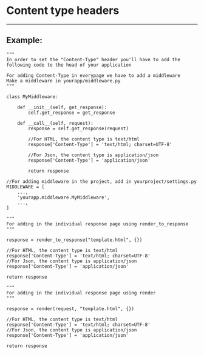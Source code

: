 # Content type headers
-------

## Example:


	"""
    In order to set the "Content-Type" header you'll have to add the following code to the head of your application

    For adding Content-Type in everypage we have to add a middleware
    Make a middleware in yourapp/middleware.py
    """

    class MyMiddleware:

    	def __init__(self, get_response):
        	self.get_response = get_response

    	def __call__(self, request):
        	response = self.get_response(request)
        	
        	//For HTML, the content type is text/html
			response['Content-Type'] = 'text/html; charset=UTF-8'
			
			//For Json, the content type is application/json
			response['Content-Type'] = 'application/json'
        	
        	return response
   	
   	//For adding middleware in the project, add in yourproject/settings.py
   	MIDDLEWARE = [
    	...,
    	'yourapp.middleware.MyMiddleware',
    	...,
	]	

	"""
	For adding in the individual response page using render_to_response
	"""

	response = render_to_response("template.html", {})

	//For HTML, the content type is text/html
	response['Content-Type'] = 'text/html; charset=UTF-8'
	//For Json, the content type is application/json
	response['Content-Type'] = 'application/json'
	
	return response

	"""
	For adding in the individual response page using render
	"""

	response = render(request, "template.html", {})
	
	//For HTML, the content type is text/html
	response['Content-Type'] = 'text/html; charset=UTF-8'
	//For Json, the content type is application/json
	response['Content-Type'] = 'application/json'
	
	return response   